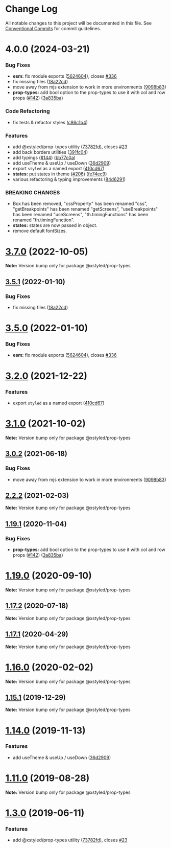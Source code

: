 # Change Log

All notable changes to this project will be documented in this file.
See [Conventional Commits](https://conventionalcommits.org) for commit guidelines.

# 4.0.0 (2024-03-21)

### Bug Fixes

- **esm:** fix module exports ([5624604](https://github.com/P1X3L/xstyled/commit/56246046815ffab3d860a298c6c4bc62162c928d)), closes [#336](https://github.com/P1X3L/xstyled/issues/336)
- fix missing files ([18a22cd](https://github.com/P1X3L/xstyled/commit/18a22cd6bbf3ffac9b3df385eb169ca0364c8b45))
- move away from mjs extension to work in more environments ([9098b83](https://github.com/P1X3L/xstyled/commit/9098b83407888dea985081029dc93c18d5bb6eab))
- **prop-types:** add bool option to the prop-types to use it with col and row props ([#142](https://github.com/P1X3L/xstyled/issues/142)) ([3a835ba](https://github.com/P1X3L/xstyled/commit/3a835ba97177dbe0a1ef3848e16b6e1b8373f1e0))

### Code Refactoring

- fix tests & refactor styles ([c86c1b4](https://github.com/P1X3L/xstyled/commit/c86c1b421531f0eac6cbbca19ab3bb818bc0794d))

### Features

- add @xstyled/prop-types utility ([73782fd](https://github.com/P1X3L/xstyled/commit/73782fd3378c78100866c94a8dae4fa091d2f950)), closes [#23](https://github.com/P1X3L/xstyled/issues/23)
- add back borders utilities ([391fc04](https://github.com/P1X3L/xstyled/commit/391fc04e877f6d0eb2cc464748630c17aebeed88))
- add typings ([#144](https://github.com/P1X3L/xstyled/issues/144)) ([bb77c0a](https://github.com/P1X3L/xstyled/commit/bb77c0aa79d1b703dd93a4cf30f102ed1011c7f4))
- add useTheme & useUp / useDown ([36d2909](https://github.com/P1X3L/xstyled/commit/36d290924d6cfaef97dd3144b4895ab944aa1f25))
- export `styled` as a named export ([410cd67](https://github.com/P1X3L/xstyled/commit/410cd679fc6c5c72b527c062bc88fb3d4dfe252c))
- **states:** put states in theme ([#206](https://github.com/P1X3L/xstyled/issues/206)) ([fe74ec9](https://github.com/P1X3L/xstyled/commit/fe74ec9cbb6ca6876737f0ffc965534193c8bb12))
- various refactoring & typing improvements ([84d6291](https://github.com/P1X3L/xstyled/commit/84d62919dff7a811b2116fab0466cdb71986d81e))

### BREAKING CHANGES

- Box has been removed, "cssProperty" has been renamed "css", "getBreakpoints" has been renamed "getScreens", "useBreakpoints" has been renamed "useScreens", "th.timingFunctions" has been renamed "th.timingFunction".
- **states:** states are now passed in object.
- remove default fontSizes.

# [3.7.0](https://github.com/gregberge/xstyled/compare/v3.6.0...v3.7.0) (2022-10-05)

**Note:** Version bump only for package @xstyled/prop-types

## [3.5.1](https://github.com/gregberge/xstyled/compare/v3.5.0...v3.5.1) (2022-01-10)

### Bug Fixes

- fix missing files ([18a22cd](https://github.com/gregberge/xstyled/commit/18a22cd6bbf3ffac9b3df385eb169ca0364c8b45))

# [3.5.0](https://github.com/gregberge/xstyled/compare/v3.4.0...v3.5.0) (2022-01-10)

### Bug Fixes

- **esm:** fix module exports ([5624604](https://github.com/gregberge/xstyled/commit/56246046815ffab3d860a298c6c4bc62162c928d)), closes [#336](https://github.com/gregberge/xstyled/issues/336)

# [3.2.0](https://github.com/gregberge/xstyled/compare/v3.1.2...v3.2.0) (2021-12-22)

### Features

- export `styled` as a named export ([410cd67](https://github.com/gregberge/xstyled/commit/410cd679fc6c5c72b527c062bc88fb3d4dfe252c))

# [3.1.0](https://github.com/gregberge/xstyled/compare/v3.0.3...v3.1.0) (2021-10-02)

**Note:** Version bump only for package @xstyled/prop-types

## [3.0.2](https://github.com/gregberge/xstyled/tree/master/packages/prop-types/compare/v3.0.1...v3.0.2) (2021-06-18)

### Bug Fixes

- move away from mjs extension to work in more environments ([9098b83](https://github.com/gregberge/xstyled/tree/master/packages/prop-types/commit/9098b83407888dea985081029dc93c18d5bb6eab))

## [2.2.2](https://github.com/gregberge/xstyled/tree/master/packages/prop-types/compare/v2.2.1...v2.2.2) (2021-02-03)

**Note:** Version bump only for package @xstyled/prop-types

## [1.19.1](https://github.com/gregberge/xstyled/tree/master/packages/prop-types/compare/v1.19.0...v1.19.1) (2020-11-04)

### Bug Fixes

- **prop-types:** add bool option to the prop-types to use it with col and row props ([#142](https://github.com/gregberge/xstyled/tree/master/packages/prop-types/issues/142)) ([3a835ba](https://github.com/gregberge/xstyled/tree/master/packages/prop-types/commit/3a835ba97177dbe0a1ef3848e16b6e1b8373f1e0))

# [1.19.0](https://github.com/gregberge/xstyled/tree/master/packages/prop-types/compare/v1.18.1...v1.19.0) (2020-09-10)

**Note:** Version bump only for package @xstyled/prop-types

## [1.17.2](https://github.com/gregberge/xstyled/tree/master/packages/prop-types/compare/v1.17.1...v1.17.2) (2020-07-18)

**Note:** Version bump only for package @xstyled/prop-types

## [1.17.1](https://github.com/gregberge/xstyled/tree/master/packages/prop-types/compare/v1.17.0...v1.17.1) (2020-04-29)

**Note:** Version bump only for package @xstyled/prop-types

# [1.16.0](https://github.com/gregberge/xstyled/tree/master/packages/prop-types/compare/v1.15.1...v1.16.0) (2020-02-02)

**Note:** Version bump only for package @xstyled/prop-types

## [1.15.1](https://github.com/gregberge/xstyled/tree/master/packages/prop-types/compare/v1.15.0...v1.15.1) (2019-12-29)

**Note:** Version bump only for package @xstyled/prop-types

# [1.14.0](https://github.com/gregberge/xstyled/compare/v1.13.1...v1.14.0) (2019-11-13)

### Features

- add useTheme & useUp / useDown ([36d2909](https://github.com/gregberge/xstyled/commit/36d290924d6cfaef97dd3144b4895ab944aa1f25))

# [1.11.0](https://github.com/gregberge/xstyled/compare/v1.10.1...v1.11.0) (2019-08-28)

**Note:** Version bump only for package @xstyled/prop-types

# [1.3.0](https://github.com/gregberge/xstyled/compare/v1.2.0...v1.3.0) (2019-06-11)

### Features

- add @xstyled/prop-types utility ([73782fd](https://github.com/gregberge/xstyled/commit/73782fd)), closes [#23](https://github.com/gregberge/xstyled/issues/23)
